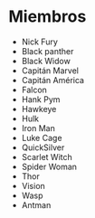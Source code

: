 # Miembros

* Nick Fury
* Black panther
* Black Widow
* Capitán Marvel
* Capitán América
* Falcon
* Hank Pym
* Hawkeye
* Hulk
* Iron Man
* Luke Cage
* QuickSilver
* Scarlet Witch
* Spider Woman
* Thor
* Vision
* Wasp
* Antman

